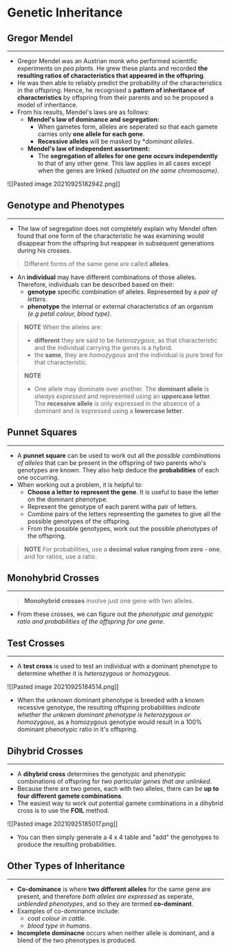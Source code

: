 # Genetic Inheritance
## Gregor Mendel
---
- Gregor Mendel was an Austrian monk who performed scientific experiments on *pea plants*. He grew these plants and recorded **the resulting ratios of characteristics that appeared in the offspring**.
- He was then able to reliably predict the probability of the characteristics in the offspring. Hence, he recognised a **pattern of inheritance of characteristics** by offspring from their parents and so he proposed a model of inheritance.
- From his results, Mendel's laws are as follows:
	- **Mendel's law of dominance and segregation:**
		- When gametes form, alleles are seperated so that each gamete carries only **one allele for each gene**.
		- **Recessive alleles** will be masked by **dominant alleles*.
	-	**Mendel's law of independent assortment:**
		-	The **segregation of alleles for one gene occurs independently** to that of any other gene. This law applies in all cases except when the genes are linked *(situated on the same chromosome)*.

![[Pasted image 20210925182942.png]]

## Genotype and Phenotypes
---
- The law of segregation does not completely explain why Mendel often found that one form of the characteristic he was examining would disappear from the offspring but reappear in subsequent generations during his  crosses.

> Different forms of the same gene are called **alleles**.

- An **individual** may have different combinations of those alleles. Therefore, individuals can be described based on their:
	- **genotype** specific combination of alleles. Represented by a *pair of letters*.
	- **phenotype** the internal or external characteristics of an organism *(e.g petal colour, blood type)*.
	
> **NOTE** When the alleles are:
> - **different** they are said to be *heterozygous*, as that characteristic and the individual carrying the genes is a hybrid.
> - the **same**, they are *homozygous* and the individual is pure bred for that characteristic.

> **NOTE** 
> - One allele may dominate over another.
> The **dominant allele** is *always expressed* and represented using an **uppercase letter**.
> The **recessive allele** is only expressed in the absence of a dominant and is expressed using a **lowercase letter**.

## Punnet Squares
---
- A **punnet square** can be used to work out all the *possible combinations of alleles* that can be present in the offspring of two parents who's genotypes are known. They also help deduce the **probabilities** of each one occurring.
- When working out a problem, it is helpful to:
	-  **Choose a letter to represent the gene**. It is useful to base the letter on the dominant phenotype.
	-  Represent the genotype of each parent witha  pair of letters.
	-  Combine pairs of the letters representing the gametes to give all the possible genotypes of the offspring.
	-  From the possible genotypes, work out the possible phenotypes of the offspring.

> **NOTE** For probabilities, use a **decimal value ranging from zero - one**, and for ratios, use a ratio.

## Monohybrid Crosses
---
> **Monohybrid crosses** involve just one gene with two alleles.

- From these crosses, we can figure out the *phenotypic and genotypic ratio and probabilities of the offspring for one gene*.

## Test Crosses
---
- A **test cross** is used to test an individual with a dominant phenotype to determine whether it is *heterozygous* or *homozygous*. 

![[Pasted image 20210925184514.png]]

- When the unknown dominant phenotype is breeded with a known recessive genotype, the resulting offspring probabilities *indicate whether the unkown dominant phenotype is heterozygous or homozygous*, as a homozygous genotype would result in a 100% dominant phenotypic ratio in it's offspring. 

## Dihybrid Crosses
---
- A **dihybrid cross** determines the genotypic and phenotypic combinations of offspring for *two particular genes that are unlinked*.
- Because there are two genes, each with two alleles, there can be **up to four different gamete combinations**. 
- The easiest way to work out potential gamete combinations in a dihybrid cross is to use the **FOIL** method.

![[Pasted image 20210925185017.png]]

- You can then simply generate a 4 x 4 table and "add" the genotypes to produce the resulting probabilities.

## Other Types of Inheritance
--- 
- **Co-dominance** is where **two different alleles** for the same gene are present, and therefore *both alleles are expressed* as seperate, *unblended phenotypes*, and so they are termed **co-dominant**.
- Examples of co-dominance include:
	- *coat colour in cattle*.
	- *blood type in humans*.
- **Incomplete dominacne** occurs when neither allele is dominant, and a blend of the two phenotypes is produced.